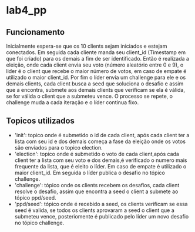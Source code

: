 # lab4_pp

## Funcionamento

Inicialmente espera-se que os 10 clients sejam iniciados e estejam conectados. Em seguida cada cliente manda seu client_id (Timestamp em que foi criado) para 
os demais a fim de ser identificado. Então é realizada a eleição, onde cada client envia seu voto (número aleatório entre 0 e 9), o lider é o client que recebe 
o maior número de votos, em caso de empate é utilizado o maior client_id. Por fim o líder envia um challenge para ele e os demais clients, cada client busca a
seed que soluciona o desafio e assim que a encontra, submete aos demais clients que verificam se ela é válida, se for válida o client que a submeteu vence.
O processo se repete, o challenge muda a cada iteração e o líder continua fixo.

## Topicos utilizados

- 'init': topico onde é submetido o id de cada client, após cada client ter a lista com seu id e dos demais começa a fase da eleição onde os votos são enviados para o topico election.
- 'election': topico onde é submetido o voto de cada client,após cada client ter a lista com seu voto e dos demais,é verificado o numero mais frequente da lista, que é eleito o líder.
Em caso de empate é utilizado o maior client_id. Em seguida o líder publica o desafio no tópico challenge.
- 'challenge': tópico onde os clients recebem os desafios, cada client resolve o desafio, assim que encontra a seed o client a submete ao tópico ppd/seed.
- 'ppd/seed': tópico onde é recebido a seed, os clients verificam se essa seed é valida, se todos os clients aprovaram a seed o client que a submeteu vence, posteriomente é publicado pelo líder um novo desafio no tópico challenge.


